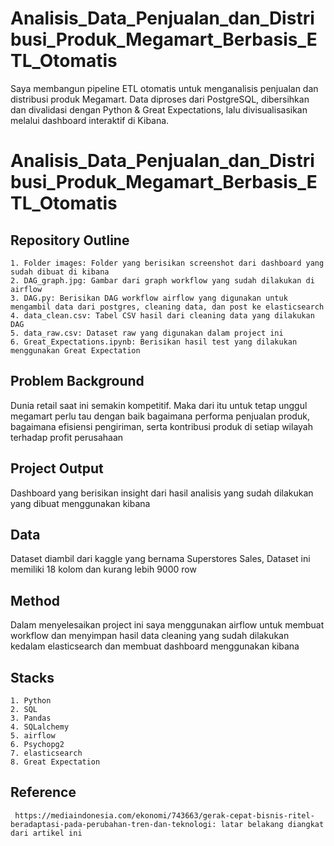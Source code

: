 # Analisis_Data_Penjualan_dan_Distribusi_Produk_Megamart_Berbasis_ETL_Otomatis
Saya membangun pipeline ETL otomatis untuk menganalisis penjualan dan distribusi produk Megamart. Data diproses dari PostgreSQL, dibersihkan dan divalidasi dengan Python &amp; Great Expectations, lalu divisualisasikan melalui dashboard interaktif di Kibana.

# Analisis_Data_Penjualan_dan_Distribusi_Produk_Megamart_Berbasis_ETL_Otomatis

## Repository Outline
```
1. Folder images: Folder yang berisikan screenshot dari dashboard yang sudah dibuat di kibana 
2. DAG_graph.jpg: Gambar dari graph workflow yang sudah dilakukan di airflow
3. DAG.py: Berisikan DAG workflow airflow yang digunakan untuk mengambil data dari postgres, cleaning data, dan post ke elasticsearch
4. data_clean.csv: Tabel CSV hasil dari cleaning data yang dilakukan DAG
5. data_raw.csv: Dataset raw yang digunakan dalam project ini
6. Great_Expectations.ipynb: Berisikan hasil test yang dilakukan menggunakan Great Expectation
```

## Problem Background
Dunia retail saat ini semakin kompetitif. Maka dari itu untuk tetap unggul megamart perlu tau dengan baik bagaimana performa penjualan produk, bagaimana efisiensi pengiriman, serta kontribusi produk di setiap wilayah terhadap profit perusahaan

## Project Output
Dashboard yang berisikan insight dari hasil analisis yang sudah dilakukan yang dibuat menggunakan kibana

## Data
Dataset diambil dari kaggle yang bernama Superstores Sales, Dataset ini memiliki 18 kolom dan kurang lebih 9000 row

## Method
Dalam menyelesaikan project ini saya menggunakan airflow untuk membuat workflow dan menyimpan hasil data cleaning yang sudah dilakukan kedalam elasticsearch dan membuat dashboard menggunakan kibana

## Stacks
```
1. Python
2. SQL
3. Pandas
4. SQLalchemy
5. airflow
6. Psychopg2
7. elasticsearch
8. Great Expectation
```

## Reference
` https://mediaindonesia.com/ekonomi/743663/gerak-cepat-bisnis-ritel-beradaptasi-pada-perubahan-tren-dan-teknologi: latar belakang diangkat dari artikel ini`


